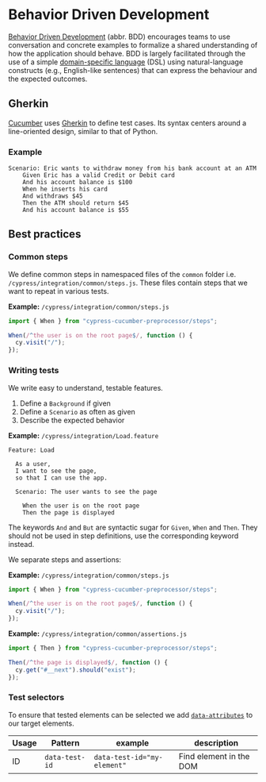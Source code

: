 # Behavior Driven Development

[Behavior Driven Development](https://en.wikipedia.org/wiki/Behavior-driven_development) (abbr. BDD)
encourages teams to use conversation and concrete examples to formalize a shared understanding of
how the application should behave. BDD is largely facilitated through the use of a simple
[domain-specific language](https://en.wikipedia.org/wiki/Domain-specific_language) (DSL) using
natural-language constructs (e.g., English-like sentences) that can express the behaviour and the
expected outcomes.

## Gherkin

[Cucumber](https://cucumber.io/) uses
[Gherkin](<https://en.wikipedia.org/wiki/Cucumber_(software)#Gherkin_language>) to define test cases.
Its syntax centers around a line-oriented design, similar to that of Python.

### Example

```gherkin
Scenario: Eric wants to withdraw money from his bank account at an ATM
	Given Eric has a valid Credit or Debit card
	And his account balance is $100
	When he inserts his card
	And withdraws $45
	Then the ATM should return $45
	And his account balance is $55
```

## Best practices

### Common steps

We define common steps in namespaced files of the `common` folder i.e.
`/cypress/integration/common/steps.js`. These files contain steps that we want to repeat in
various tests.

**Example:** `/cypress/integration/common/steps.js`

```js
import { When } from "cypress-cucumber-preprocessor/steps";

When(/^the user is on the root page$/, function () {
  cy.visit("/");
});
```

### Writing tests

We write easy to understand, testable features.

1. Define a `Background` if given
1. Define a `Scenario` as often as given
1. Describe the expected behavior

**Example:** `/cypress/integration/Load.feature`

```gherkin
Feature: Load

  As a user,
  I want to see the page,
  so that I can use the app.

  Scenario: The user wants to see the page

    When the user is on the root page
    Then the page is displayed
```

The keywords `And` and `But` are syntactic sugar for `Given`, `When` and `Then`. They should not be
used in step definitions, use the corresponding keyword instead.

We separate steps and assertions:

**Example:** `/cypress/integration/common/steps.js`

```js
import { When } from "cypress-cucumber-preprocessor/steps";

When(/^the user is on the root page$/, function () {
  cy.visit("/");
});
```

**Example:** `/cypress/integration/common/assertions.js`

```js
import { Then } from "cypress-cucumber-preprocessor/steps";

Then(/^the page is displayed$/, function () {
  cy.get("#__next").should("exist");
});
```

### Test selectors

To ensure that tested elements can be selected we add
[`data-attributes`](https://developer.mozilla.org/en-US/docs/Learn/HTML/Howto/Use_data_attributes)
to our target elements.

| Usage | Pattern        | example                     | description             |
| ----- | -------------- | --------------------------- | ----------------------- |
| ID    | `data-test-id` | `data-test-id="my-element"` | Find element in the DOM |
